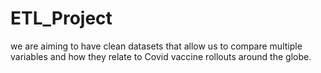 # ETL_Project
we are aiming to have clean datasets that allow us to compare multiple variables and how they relate to Covid vaccine rollouts around the globe.
